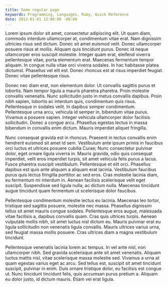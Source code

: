 ```yaml
---
title: Some regular page
keywords: Programming, Languages, Ruby, Quick Reference
date: 2012-01-01 12:00:00 -08:00
...
```


Lorem ipsum dolor sit amet, consectetur adipiscing elit. Ut quam diam,
commodo interdum ullamcorper at, condimentum vitae erat. Nam dignissim
ultricies risus sed dictum. Donec sit amet euismod velit. Donec
ullamcorper posuere risus at mollis. Aliquam quis tincidunt purus.
Donec id neque ullamcorper eros suscipit molestie. Integer quam erat,
eleifend viverra pellentesque vitae, porta elementum erat. Maecenas
fermentum tempor aliquam. In congue nulla vitae orci viverra sodales.
In hac habitasse platea dictumst. Phasellus vel elit est. Donec
rhoncus est at risus imperdiet feugiat. Donec vitae pellentesque
risus.

Donec nec diam erat, non elementum dolor. Ut convallis sagittis purus
et lobortis. Nam tempor ligula a mauris pharetra pharetra. Proin
molestie convallis venenatis. Nunc sollicitudin justo in metus
convallis dapibus. Proin nibh sapien, lobortis ac interdum quis,
condimentum quis risus. Pellentesque in sodales velit. In dapibus
semper condimentum. Pellentesque urna arcu, vehicula id semper in,
bibendum vitae purus. Vivamus a posuere sapien. Integer vehicula
ullamcorper dolor facilisis sollicitudin. Donec a congue arcu.
Phasellus egestas lectus in massa bibendum in convallis enim dictum.
Mauris imperdiet aliquet fringilla.

Nunc consequat gravida est in rhoncus. Praesent in lectus convallis
enim hendrerit euismod sit amet id sem. Vestibulum ante ipsum primis
in faucibus orci luctus et ultrices posuere cubilia Curae; Nunc
consectetur pulvinar dolor, eget ornare ligula viverra in. Mauris
gravida, odio quis consequat imperdiet, velit eros imperdiet turpis,
sit amet vehicula felis purus a lacus. Fusce pharetra suscipit
vestibulum. Pellentesque et elit orci. Phasellus dapibus est quis ante
aliquam a aliquam erat lacinia. Vestibulum faucibus purus quis lectus
fringilla porttitor ac sed eros. Cras molestie lacinia diam, eu
fermentum mi interdum in. Aenean facilisis scelerisque velit eget
suscipit. Suspendisse sed ligula nulla, ac dictum nulla. Maecenas
tincidunt augue tincidunt quam fermentum ut scelerisque dolor
faucibus.

Pellentesque condimentum molestie lectus eu lacinia. Maecenas leo
tortor, tristique sed sagittis posuere, molestie nec massa. Phasellus
dignissim tellus sit amet mauris congue sodales. Pellentesque eros
augue, malesuada vitae facilisis a, dapibus convallis quam. Cras quis
ultrices turpis. Aenean vulputate mollis nibh, sit amet luctus nisl
dictum eu. Mauris pulvinar erat eu ligula sollicitudin non venenatis
ligula convallis. Mauris ultrices varius urna, sed feugiat massa
mollis posuere. Cras ultrices diam a magna vestibulum tincidunt.

Pellentesque venenatis lacinia lorem ac tempus. In vel ante nisl, non
ullamcorper nibh. Sed gravida scelerisque ante sit amet venenatis.
Aliquam luctus mattis nisl, vitae scelerisque massa molestie sed.
Vivamus a urna at quam egestas varius eget ac arcu. Sed tellus est,
suscipit sit amet tincidunt suscipit, pulvinar in enim. Duis ornare
tristique dolor, eu facilisis est congue ut. Nunc tincidunt tincidunt
felis, quis accumsan purus pretium a. Aliquam eu dolor justo, id
dictum mauris. Etiam vel erat ligula.


